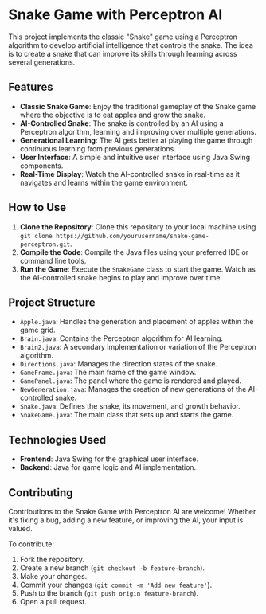 # Snake Game with Perceptron AI

This project implements the classic "Snake" game using a Perceptron algorithm to develop artificial intelligence that controls the snake. The idea is to create a snake that can improve its skills through learning across several generations.

## Features

- **Classic Snake Game**: Enjoy the traditional gameplay of the Snake game where the objective is to eat apples and grow the snake.
- **AI-Controlled Snake**: The snake is controlled by an AI using a Perceptron algorithm, learning and improving over multiple generations.
- **Generational Learning**: The AI gets better at playing the game through continuous learning from previous generations.
- **User Interface**: A simple and intuitive user interface using Java Swing components.
- **Real-Time Display**: Watch the AI-controlled snake in real-time as it navigates and learns within the game environment.

## How to Use

1. **Clone the Repository**: Clone this repository to your local machine using `git clone https://github.com/yourusername/snake-game-perceptron.git`.
2. **Compile the Code**: Compile the Java files using your preferred IDE or command line tools.
3. **Run the Game**: Execute the `SnakeGame` class to start the game. Watch as the AI-controlled snake begins to play and improve over time.

## Project Structure

- `Apple.java`: Handles the generation and placement of apples within the game grid.
- `Brain.java`: Contains the Perceptron algorithm for AI learning.
- `Brain2.java`: A secondary implementation or variation of the Perceptron algorithm.
- `Directions.java`: Manages the direction states of the snake.
- `GameFrame.java`: The main frame of the game window.
- `GamePanel.java`: The panel where the game is rendered and played.
- `NewGeneration.java`: Manages the creation of new generations of the AI-controlled snake.
- `Snake.java`: Defines the snake, its movement, and growth behavior.
- `SnakeGame.java`: The main class that sets up and starts the game.

## Technologies Used

- **Frontend**: Java Swing for the graphical user interface.
- **Backend**: Java for game logic and AI implementation.

## Contributing

Contributions to the Snake Game with Perceptron AI are welcome! Whether it's fixing a bug, adding a new feature, or improving the AI, your input is valued.

To contribute:
1. Fork the repository.
2. Create a new branch (`git checkout -b feature-branch`).
3. Make your changes.
4. Commit your changes (`git commit -m 'Add new feature'`).
5. Push to the branch (`git push origin feature-branch`).
6. Open a pull request.

